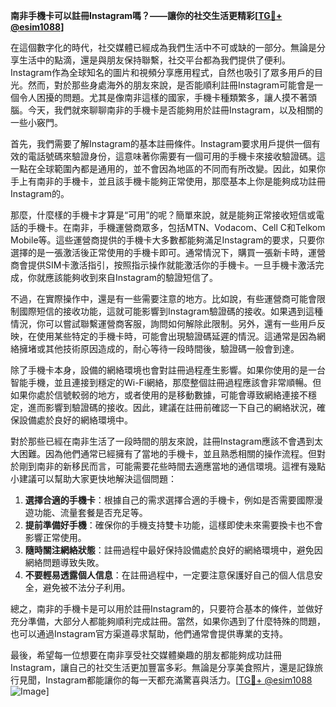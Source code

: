 **南非手機卡可以註冊Instagram嗎？——讓你的社交生活更精彩[[TG💪+ @esim1088](https://t.me/s/esim1088)]**

在這個數字化的時代，社交媒體已經成為我們生活中不可或缺的一部分。無論是分享生活中的點滴，還是與朋友保持聯繫，社交平台都為我們提供了便利。Instagram作為全球知名的圖片和視頻分享應用程式，自然也吸引了眾多用戶的目光。然而，對於那些身處海外的朋友來說，是否能順利註冊Instagram可能會是一個令人困擾的問題。尤其是像南非這樣的國家，手機卡種類繁多，讓人摸不著頭腦。今天，我們就來聊聊南非的手機卡是否能夠用於註冊Instagram，以及相關的一些小竅門。

首先，我們需要了解Instagram的基本註冊條件。Instagram要求用戶提供一個有效的電話號碼來驗證身份，這意味著你需要有一個可用的手機卡來接收驗證碼。這一點在全球範圍內都是通用的，並不會因為地區的不同而有所改變。因此，如果你手上有南非的手機卡，並且該手機卡能夠正常使用，那麼基本上你是能夠成功註冊Instagram的。

那麼，什麼樣的手機卡才算是“可用”的呢？簡單來說，就是能夠正常接收短信或電話的手機卡。在南非，手機運營商眾多，包括MTN、Vodacom、Cell C和Telkom Mobile等。這些運營商提供的手機卡大多數都能夠滿足Instagram的要求，只要你選擇的是一張激活後正常使用的手機卡即可。通常情況下，購買一張新卡時，運營商會提供SIM卡激活指引，按照指示操作就能激活你的手機卡。一旦手機卡激活完成，你就應該能夠收到來自Instagram的驗證短信了。

不過，在實際操作中，還是有一些需要注意的地方。比如說，有些運營商可能會限制國際短信的接收功能，這就可能影響到Instagram驗證碼的接收。如果遇到這種情況，你可以嘗試聯繫運營商客服，詢問如何解除此限制。另外，還有一些用戶反映，在使用某些特定的手機卡時，可能會出現驗證碼延遲的情況。這通常是因為網絡擁堵或其他技術原因造成的，耐心等待一段時間後，驗證碼一般會到達。

除了手機卡本身，設備的網絡環境也會對註冊過程產生影響。如果你使用的是一台智能手機，並且連接到穩定的Wi-Fi網絡，那麼整個註冊過程應該會非常順暢。但如果你處於信號較弱的地方，或者使用的是移動數據，可能會導致網絡連接不穩定，進而影響到驗證碼的接收。因此，建議在註冊前確認一下自己的網絡狀況，確保設備處於良好的網絡環境中。

對於那些已經在南非生活了一段時間的朋友來說，註冊Instagram應該不會遇到太大困難。因為他們通常已經擁有了當地的手機卡，並且熟悉相關的操作流程。但對於剛到南非的新移民而言，可能需要花些時間去適應當地的通信環境。這裡有幾點小建議可以幫助大家更快地解決這個問題：

1. **選擇合適的手機卡**：根據自己的需求選擇合適的手機卡，例如是否需要國際漫遊功能、流量套餐是否充足等。
2. **提前準備好手機**：確保你的手機支持雙卡功能，這樣即使未來需要換卡也不會影響正常使用。
3. **隨時關注網絡狀態**：註冊過程中最好保持設備處於良好的網絡環境中，避免因網絡問題導致失敗。
4. **不要輕易透露個人信息**：在註冊過程中，一定要注意保護好自己的個人信息安全，避免被不法分子利用。

總之，南非的手機卡是可以用於註冊Instagram的，只要符合基本的條件，並做好充分準備，大部分人都能夠順利完成註冊。當然，如果你遇到了什麼特殊的問題，也可以通過Instagram官方渠道尋求幫助，他們通常會提供專業的支持。

最後，希望每一位想要在南非享受社交媒體樂趣的朋友都能夠成功註冊Instagram，讓自己的社交生活更加豐富多彩。無論是分享美食照片，還是記錄旅行見聞，Instagram都能讓你的每一天都充滿驚喜與活力。[[TG💪+ @esim1088](https://t.me/s/esim1088) ![Image](https://i.postimg.cc/4NQfJmqS/Snipaste-2025-05-13-00-14-12.png)]